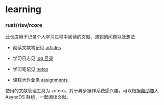 # learning
### rust/risv/rcore

此仓库用于记录个人学习过程中阅读的文献、遇到的问题以及想法

- 阅读文献笔记见 [articles](articles)

- 学习日志见 [log 目录](log/)

- 学习笔记见 [notes](notes)

- 课程大作业见 [assignments](assignments)

使用的文献管理工具为 zotero，对于异步操作系统感兴趣，可以根据[帮助](notes/zotero帮助.md)加入 AsyncOS 群组，一起阅读文献。
